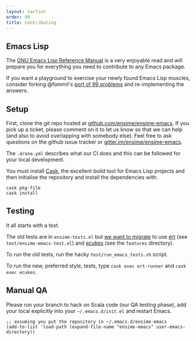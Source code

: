 ```yaml
---
layout: section
order: 99
title: Contributing
---
```


## Emacs Lisp

The [GNU Emacs Lisp Reference Manual](https://www.gnu.org/software/emacs/manual/elisp.html) is a very enjoyable read and will prepare you for everything you need to contribute to any Emacs package.

If you want a playground to exercise your newly found Emacs Lisp muscles, consider forking @fommil's [port of 99 problems](https://github.com/fommil/e99) and re-implementing the answers.

## Setup

First, clone the git repo hosted at [github.com/ensime/ensime-emacs](https://github.com/ensime/ensime-emacs). If you pick up a ticket, please comment on it to let us know so that we can help (and also to avoid overlapping with somebody else). Feel free to ask questions on the github issue tracker or [gitter.im/ensime/ensime-emacs](https://gitter.im/ensime/ensime-emacs).

The `.drone.yml` describes what our CI does and this can be followed for your local development.

You must install [Cask](http://cask.readthedocs.org/en/latest/guide/installation.html), the excellent build tool for Emacs Lisp projects and then initialise the repository and install the dependencies with:

```
cask pkg-file
cask install
```

## Testing

It all starts with a test.

The old tests are in `ensime-tests.el` but [we want to migrate](https://github.com/ensime/ensime-emacs/issues/389) to use [ert](http://www.gnu.org/software/emacs/manual/html_mono/ert.html) (see `test/ensime-emacs-test.el`) and [ecukes](https://github.com/ecukes/ecukes) (see the `features` directory).

To run the old tests, run the hacky `test/run_emacs_tests.sh` script.

To run the new, preferred style, tests, type `cask exec ert-runner` and `cask exec ecukes`.


## Manual QA

Please run your branch to hack on Scala code (our QA testing phase), add your local explicitly into your `~/.emacs.d/init.el` and restart Emacs.

```elisp
;; assuming you put the repository in ~/.emacs.d/ensime-emacs
(add-to-list 'load-path (expand-file-name "ensime-emacs" user-emacs-directory))
```
